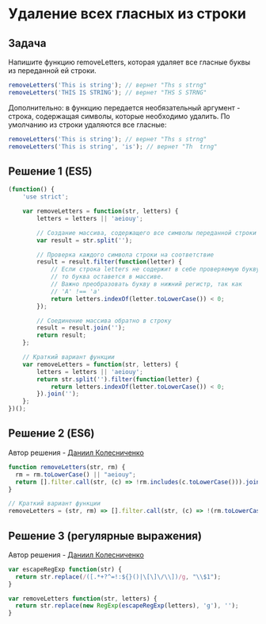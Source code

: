 # Удаление всех гласных из строки
## Задача
Напишите функцию removeLetters, которая удаляет все гласные буквы из переданной ей строки.
```javascript
removeLetters('This is string'); // вернет "Ths s strng"
removeLetters('THIS IS STRING'); // вернет "THS S STRNG"
```
Дополнительно: в функцию передается необязательный аргумент - строка, содержащая символы, которые необходимо удалить. По умолчанию из строки удаляются все гласные:
```javascript
removeLetters('This is string'); // вернет "Ths s strng"
removeLetters('This is string', 'is'); // вернет "Th  trng"
```

## Решение 1 (ES5)
```javascript
(function() {
	'use strict';

	var removeLetters = function(str, letters) {
		letters = letters || 'aeiouy';

		// Создание массива, содержащего все символы переданной строки
		var result = str.split('');

		// Проверка каждого символа строки на соответствие
		result = result.filter(function(letter) {
			// Если строка letters не содержит в себе проверяемую букву, 
			// то буква оставется в массиве.
			// Важно преобразовать букву в нижний регистр, так как
			// 'A' !== 'a'
			return letters.indexOf(letter.toLowerCase()) < 0;
		});

		// Соединение массива обратно в строку
		result = result.join('');
		return result;
	};

	// Краткий вариант функции
	var removeLetters = function(str, letters) {
		letters = letters || 'aeiouy';
		return str.split('').filter(function(letter) {
			return letters.indexOf(letter.toLowerCase()) < 0;
		}).join('');
	};
})();
```

## Решение 2 (ES6)
Автор решения - [Даниил Колесниченко](https://github.com/KolesnichenkoDS)
```javascript
function removeLetters(str, rm) {
  rm = rm.toLowerCase() || "aeiouy";
  return [].filter.call(str, (c) => !rm.includes(c.toLowerCase())).join('');
}

// Краткий вариант функции
removeLetters = (str, rm) => [].filter.call(str, (c) => !(rm.toLowerCase() || "aeiouy").includes(c.toLowerCase())).join('');
```

## Решение 3 (регулярные выражения)
Автор решения - [Даниил Колесниченко](https://github.com/KolesnichenkoDS)
```javascript
var escapeRegExp function(str) {
  return str.replace(/([.*+?^=!:${}()|\[\]\/\\])/g, "\\$1");
}

var removeLetters function(str, letters) {
  return str.replace(new RegExp(escapeRegExp(letters), 'g'), '');
}
```